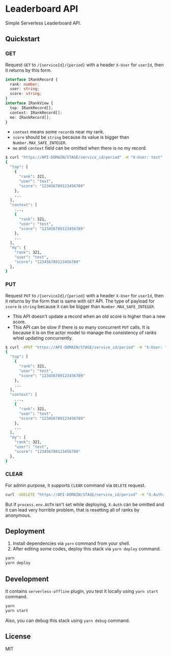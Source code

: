 # Leaderboard API

Simple Serverless Leaderboard API.

## Quickstart

### GET

Request `GET` to `/{serviceId}/{period}` with a header `X-User` for `userId`, then it returns by this form.

```typescript
interface IRankRecord {
  rank: number;
  user: string;
  score: string;
}
interface IRankView {
  top: IRankRecord[];
  context: IRankRecord[];
  me: IRankRecord[];
}
```

- `context` means some `record`s near my rank.
- `score` should be `string` because its value is bigger than `Number.MAX_SAFE_INTEGER`.
- `me` and `context` field can be omitted when there is no my record.

```bash
$ curl "https://API-DOMAIN/STAGE/service_id/period" -H "X-User: test"
{
  "top": [
    {
      "rank": 321,
      "user": "test",
      "score": "123456789123456789"
    },
    ...
  ],
  "context": [
    ...,
    {
      "rank": 321,
      "user": "test",
      "score": "123456789123456789"
    },
    ...
  ],
  "my": {
    "rank": 321,
    "user": "test",
    "score": "123456789123456789"
  },
}
```

### PUT

Request `PUT` to `/{serviceId}/{period}` with a header `X-User` for `userId`, then it returns by the form that is same with `GET` API. The type of payload for `score` is `string` because it can be bigger than `Number.MAX_SAFE_INTEGER`.

- This API doesn't update a record when an old score is higher than a new score.
- This API can be slow if there is so many concurrent `PUT` calls. It is because it is on the actor model to manage the consistency of ranks whiel updating concurrently.

```bash
$ curl -XPUT "https://API-DOMAIN/STAGE/service_id/period" -H "X-User: test" -d "123456789123456789"
{
  "top": [
    {
      "rank": 321,
      "user": "test",
      "score": "123456789123456789"
    },
    ...
  ],
  "context": [
    ...,
    {
      "rank": 321,
      "user": "test",
      "score": "123456789123456789"
    },
    ...
  ],
  "my": {
    "rank": 321,
    "user": "test",
    "score": "123456789123456789"
  },
}
```

### CLEAR

For admin purpose, it supports `CLEAR` command via `DELETE` request.

```bash
curl -XDELETE "https://API-DOMAIN/STAGE/service_id/period" -H "X-Auth: admin-secret"
```

But if `process.env.AUTH` isn't set while deploying, `X-Auth` can be omitted and it can lead very horrible problem, that is resetting all of ranks by anonymous.

## Deployment

1. Install dependencies via `yarn` command from your shell.
2. After editing some codes, deploy this stack via `yarn deploy` command.

```bash
yarn
yarn deploy
```

## Development

It contains `serverless-offline` plugin, you test it locally using `yarn start` command.

```bash
yarn
yarn start
```

Also, you can debug this stack using `yarn debug` command.

## License

MIT
